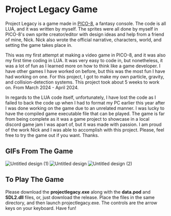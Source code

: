# Project Legacy Game

Project Legacy is a game made in [PICO-8](https://www.lexaloffle.com/pico-8.php), a fantasy console. The code is all LUA, and it was written by myself. The sprites were all done by myself in PICO-8's own sprite creator/editor with design ideas and help from a friend of mine, Nick. Nick also wrote the official narrative, characters, world, and setting the game takes place in. 

This was my first attempt at making a video game in PICO-8, and it was also my first time coding in LUA. It was very easy to code in, but nonetheless, it was a lot of fun as I learned more on how to think like a game developer. I have other games I have worked on before, but this was the most fun I have had working on one. For this project, I got to make my own particle, gravity, and collision-detection systems. This project took about 5 weeks to work on. From March 2024 - April 2024. 

In regards to the LUA code itself, unfortunately, I have lost the code as I failed to back the code up when I had to format my PC earlier this year after I was done working on the game due to an unrelated manner. I was lucky to have the compiled game executable file that can be played. The game is far from being complete as it was a game project to showcase in a local discord game jam I was apart of, but it was made with passion. I am proud of the work Nick and I was able to accomplish with this project. Please, feel free to try the game out if you want. Thanks.

## GIFs From The Game

![Untitled design (1)](https://github.com/DaFalafels/Project-Legacy-Game/assets/61887336/fa0386dd-8ad3-4b19-91ad-4de34916aa85)
![Untitled design](https://github.com/DaFalafels/Project-Legacy-Game/assets/61887336/ac21e662-3e27-4f7e-be53-97efabb264c4)
![Untitled design (2)](https://github.com/DaFalafels/Project-Legacy-Game/assets/61887336/589de10a-7272-4f23-8011-bf58525813e9)

## To Play The Game

Please download the **projectlegacy.exe** along with the **data.pod** and **SDL2.dll** files, or, just download the release. Place the files in the same directory, and then launch projectlegacy.exe. The controls are the arrow keys on your keyboard. Have fun!
